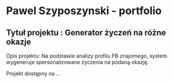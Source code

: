 # Pawel Szyposzynski - portfolio

## Tytuł projektu : Generator życzeń na różne okazje 

Opis projektu: Na podstawie analizy profilu FB znajomego, system wygeneruje spersonalizowane życzenia na podaną okazję.

Projekt dostępny na ... 

